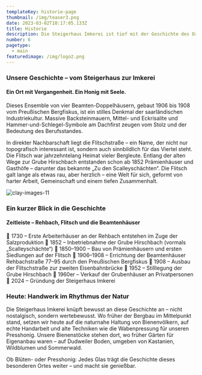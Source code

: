```yaml
---
templateKey: historie-page
thumbnail: /img/teaser3.png
date: 2023-03-02T10:17:05.133Z
title: Historie
description: Die Steigerhaus Imkerei ist tief mit der Geschichte des Ortes verwoben. Unser Zuhause – das ehemalige Grubenbeamtenhaus in der Rehbachstraße – wurde Anfang des 20. Jahrhunderts erbaut, mitten im traditionsreichen Arbeiter- und Beamtenviertel von Dudweiler. Wo einst Steiger ihre Familien großzogen und der Bergbau das Leben prägte, summen heute unsere Carnica-Bienen zwischen Lavendel, Kastanienblüten und Gartenkräutern.
number: 6
pagetype:
  - main
featuredimage: /img/logo2.png
---
```

### Unsere Geschichte – vom Steigerhaus zur Imkerei
#### Ein Ort mit Vergangenheit. Ein Honig mit Seele.

Dieses Ensemble von vier Beamten-Doppelhäusern, gebaut 1906 bis 1908 vom Preußischen Bergfiskus, ist ein stilles Denkmal der saarländischen Industriekultur. Massive Backsteinmauern, Mittel- und Eckrisalite und Hammer-und-Schlegel-Symbole am Dachfirst zeugen vom Stolz und der Bedeutung des Berufsstandes.

In direkter Nachbarschaft liegt die Flitschstraße – ein Name, der nicht nur topografisch interessant ist, sondern auch sinnbildlich für das Viertel steht. Die Flitsch war jahrzehntelang Heimat vieler Bergleute. Entlang der alten Wege zur Grube Hirschbach entstanden schon ab 1852 Prämienhäuser und Gasthöfe – darunter das bekannte „Zu den Scalleyschächten“. Die Flitsch galt lange als etwas rau, aber herzlich – eine Welt für sich, geformt von harter Arbeit, Gemeinschaft und einem tiefen Zusammenhalt.

![clay-images-11](/img/beehive.png)

### Ein kurzer Blick in die Geschichte
#### Zeitleiste – Rehbach, Flitsch und die Beamtenhäuser

📍 1730 – Erste Arbeiterhäuser an der Rehbach entstehen im Zuge der Salzproduktion
📍 1852 – Inbetriebnahme der Grube Hirschbach (vormals „Scalleyschächte“)
📍 1850–1900 – Bau von Prämienhäusern und ersten Siedlungen auf der Flitsch
📍 1906–1908 – Errichtung der Beamtenhäuser Rehbachstraße 77–95 durch den Preußischen Bergfiskus
📍 1908 – Ausbau der Flitschstraße zur zweiten Eisenbahnbrücke
📍 1952 – Stilllegung der Grube Hirschbach
📍 1960er – Verkauf der Grubenhäuser an Privatpersonen
📍 2024 – Gründung der Steigerhaus Imkerei

### Heute: Handwerk im Rhythmus der Natur

Die Steigerhaus Imkerei knüpft bewusst an diese Geschichte an – nicht nostalgisch, sondern wertebewusst. Wo früher der Bergbau im Mittelpunkt stand, setzen wir heute auf die naturnahe Haltung von Bienenvölkern, auf echte Handarbeit und alte Techniken wie die Wabenpressung für unseren Presshonig. Unsere Bienenstöcke stehen dort, wo früher Gärten für Eigenanbau waren – auf Dudweiler Boden, umgeben von Kastanien, Wildblumen und Sommerwald.

Ob Blüten- oder Presshonig: Jedes Glas trägt die Geschichte dieses besonderen Ortes weiter – und macht sie genießbar.

